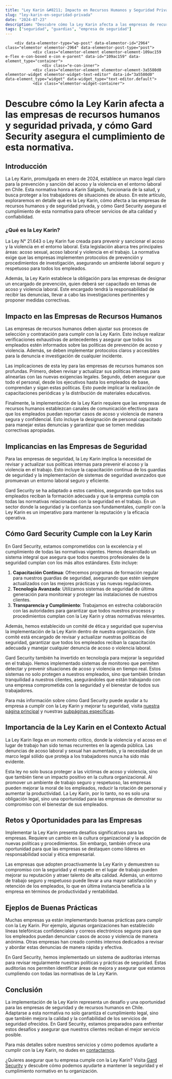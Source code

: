 ```yaml
---
title: "Ley Karin &#8211; Impacto en Recursos Humanos y Seguridad Privada"
slug: "ley-karin-en-seguridad-privada"
date: "2024-07-23"
description: "Descubre cómo la Ley Karin afecta a las empresas de recursos humanos y seguridad privada, y cómo Gard Security asegura el cumplimiento de esta normativa.    Int..."
tags: ["seguridad", "guardias", "empresa de seguridad"]
---
```


		<div data-elementor-type="wp-post" data-elementor-id="2964" class="elementor elementor-2964" data-elementor-post-type="post">
				<div class="elementor-element elementor-element-109ac159 e-flex e-con-boxed e-con e-parent" data-id="109ac159" data-element_type="container">
					<div class="e-con-inner">
				<div class="elementor-element elementor-element-3a5580d0 elementor-widget elementor-widget-text-editor" data-id="3a5580d0" data-element_type="widget" data-widget_type="text-editor.default">
				<div class="elementor-widget-container">
									
<h1 class="wp-block-heading" id="h-descubre-como-la-ley-karin-afecta-a-las-empresas-de-recursos-humanos-y-seguridad-privada-y-como-gard-security-asegura-el-cumplimiento-de-esta-normativa">Descubre cómo la Ley Karin afecta a las empresas de recursos humanos y seguridad privada, y cómo Gard Security asegura el cumplimiento de esta normativa.</h1>



<h2 class="wp-block-heading" id="h-introduccion">Introducción</h2>



<p>La Ley Karin, promulgada en enero de 2024, establece un marco legal claro para la prevención y sanción del acoso y la violencia en el entorno laboral en Chile. Esta normativa honra a Karin Salgado, funcionaria de la salud, y busca proteger a los trabajadores de situaciones de abuso. En este artículo, exploraremos en detalle qué es la Ley Karin, cómo afecta a las empresas de recursos humanos y de seguridad privada, y cómo Gard Security asegura el cumplimiento de esta normativa para ofrecer servicios de alta calidad y confiabilidad.</p>



<h3 class="wp-block-heading" id="h-que-es-la-ley-karin">¿Qué es la Ley Karin?</h3>



<p>La Ley N° 21.643 o Ley Karin fue creada para prevenir y sancionar el acoso y la violencia en el entorno laboral. Esta legislación abarca tres principales áreas: acoso sexual, acoso laboral y violencia en el trabajo. La normativa exige que las empresas implementen protocolos de prevención y procedimientos de investigación, asegurando un ambiente laboral seguro y respetuoso para todos los empleados.</p>



<p>Además, la Ley Karin establece la obligación para las empresas de designar un encargado de prevención, quien deberá ser capacitado en temas de acoso y violencia laboral. Este encargado tendrá la responsabilidad de recibir las denuncias, llevar a cabo las investigaciones pertinentes y proponer medidas correctivas.</p>



<h2 class="wp-block-heading" id="h-impacto-en-las-empresas-de-recursos-humanos">Impacto en las Empresas de Recursos Humanos</h2>



<p>Las empresas de recursos humanos deben ajustar sus procesos de selección y contratación para cumplir con la Ley Karin. Esto incluye realizar verificaciones exhaustivas de antecedentes y asegurar que todos los empleados estén informados sobre las políticas de prevención de acoso y violencia. Además, se deben implementar protocolos claros y accesibles para la denuncia e investigación de cualquier incidente.</p>



<p>Las implicaciones de esta ley para las empresas de recursos humanos son profundas. Primero, deben revisar y actualizar sus políticas internas para alinearlas con las nuevas exigencias legales. Segundo, deben asegurar que todo el personal, desde los ejecutivos hasta los empleados de base, comprendan y sigan estas políticas. Esto puede implicar la realización de capacitaciones periódicas y la distribución de materiales educativos.</p>



<p>Finalmente, la implementación de la Ley Karin requiere que las empresas de recursos humanos establezcan canales de comunicación efectivos para que los empleados puedan reportar casos de acoso y violencia de manera segura y confidencial. Esto incluye la designación de personal capacitado para manejar estas denuncias y garantizar que se tomen medidas correctivas apropiadas.</p>



<h2 class="wp-block-heading" id="h-implicancias-en-las-empresas-de-seguridad">Implicancias en las Empresas de Seguridad</h2>



<p>Para las empresas de seguridad, la Ley Karin implica la necesidad de revisar y actualizar sus políticas internas para prevenir el acoso y la violencia en el trabajo. Esto incluye la capacitación continua de los guardias de seguridad y la implementación de sistemas de seguridad avanzados que promuevan un entorno laboral seguro y eficiente.</p>



<p>Gard Security se ha adaptado a estos cambios, asegurando que todos sus empleados reciban la formación adecuada y que la empresa cumpla con todas las normativas relacionadas con la seguridad en el trabajo. En un sector donde la seguridad y la confianza son fundamentales, cumplir con la Ley Karin es un imperativo para mantener la reputación y la eficacia operativa.</p>



<h2 class="wp-block-heading" id="h-como-gard-security-cumple-con-la-ley-karin">Cómo Gard Security Cumple con la Ley Karin</h2>



<p>En Gard Security, estamos comprometidos con la excelencia y el cumplimiento de todas las normativas vigentes. Hemos desarrollado un sistema integral que asegura que todos nuestros profesionales de la seguridad cumplan con los más altos estándares. Esto incluye:</p>



<ol class="wp-block-list">
<li><strong>Capacitación Continua</strong>: Ofrecemos programas de formación regular para nuestros guardias de seguridad, asegurando que estén siempre actualizados con las mejores prácticas y las nuevas regulaciones.</li>



<li><strong>Tecnología Avanzada</strong>: Utilizamos sistemas de seguridad de última generación para monitorear y proteger las instalaciones de nuestros clientes.</li>



<li><strong>Transparencia y Cumplimiento</strong>: Trabajamos en estrecha colaboración con las autoridades para garantizar que todos nuestros procesos y procedimientos cumplan con la Ley Karin y otras normativas relevantes.</li>
</ol>



<p>Además, hemos establecido un comité de ética y seguridad que supervisa la implementación de la Ley Karin dentro de nuestra organización. Este comité está encargado de revisar y actualizar nuestras políticas de seguridad, garantizar que todos los empleados reciban la capacitación adecuada y manejar cualquier denuncia de acoso o violencia laboral.</p>



<p>Gard Security también ha invertido en tecnología para mejorar la seguridad en el trabajo. Hemos implementado sistemas de monitoreo que permiten detectar y prevenir situaciones de acoso y violencia en tiempo real. Estos sistemas no solo protegen a nuestros empleados, sino que también brindan tranquilidad a nuestros clientes, asegurándoles que están trabajando con una empresa comprometida con la seguridad y el bienestar de todos sus trabajadores.</p>



<p>Para más información sobre cómo Gard Security puede ayudar a tu empresa a cumplir con la Ley Karin y mejorar tu seguridad, visita <a href="https://gard.cl">nuestra página principal</a> y nuestras <a href="https://gard.cl">subpáginas específicas</a>.</p>



<h2 class="wp-block-heading" id="h-importancia-de-la-ley-karin-en-el-contexto-actual">Importancia de la Ley Karin en el Contexto Actual</h2>



<p>La Ley Karin llega en un momento crítico, donde la violencia y el acoso en el lugar de trabajo han sido temas recurrentes en la agenda pública. Las denuncias de acoso laboral y sexual han aumentado, y la necesidad de un marco legal sólido que proteja a los trabajadores nunca ha sido más evidente.</p>



<p>Esta ley no solo busca proteger a las víctimas de acoso y violencia, sino que también tiene un impacto positivo en la cultura organizacional. Al promover un ambiente de trabajo seguro y respetuoso, las empresas pueden mejorar la moral de los empleados, reducir la rotación de personal y aumentar la productividad. La Ley Karin, por lo tanto, no es solo una obligación legal, sino una oportunidad para las empresas de demostrar su compromiso con el bienestar de sus empleados.</p>



<h2 class="wp-block-heading" id="h-retos-y-oportunidades-para-las-empresas">Retos y Oportunidades para las Empresas</h2>



<p>Implementar la Ley Karin presenta desafíos significativos para las empresas. Requiere un cambio en la cultura organizacional y la adopción de nuevas políticas y procedimientos. Sin embargo, también ofrece una oportunidad para que las empresas se destaquen como líderes en responsabilidad social y ética empresarial.</p>



<p>Las empresas que adopten proactivamente la Ley Karin y demuestren su compromiso con la seguridad y el respeto en el lugar de trabajo pueden mejorar su reputación y atraer talento de alta calidad. Además, un entorno de trabajo seguro y respetuoso puede llevar a una mayor satisfacción y retención de los empleados, lo que en última instancia beneficia a la empresa en términos de productividad y rentabilidad.</p>



<h2 class="wp-block-heading" id="h-ejeplos-de-buenas-practicas">Ejeplos de Buenas Prácticas</h2>



<p>Muchas empresas ya están implementando buenas prácticas para cumplir con la Ley Karin. Por ejemplo, algunas organizaciones han establecido líneas telefónicas confidenciales y correos electrónicos seguros para que los empleados puedan denunciar casos de acoso y violencia de manera anónima. Otras empresas han creado comités internos dedicados a revisar y abordar estas denuncias de manera rápida y efectiva.</p>



<p>En Gard Security, hemos implementado un sistema de auditorías internas para revisar regularmente nuestras políticas y prácticas de seguridad. Estas auditorías nos permiten identificar áreas de mejora y asegurar que estamos cumpliendo con todas las normativas de la Ley Karin.</p>



<h2 class="wp-block-heading" id="h-conclusion">Conclusión</h2>



<p>La implementación de la Ley Karin representa un desafío y una oportunidad para las empresas de seguridad y de recursos humanos en Chile. Adaptarse a esta normativa no solo garantiza el cumplimiento legal, sino que también mejora la calidad y la confiabilidad de los servicios de seguridad ofrecidos. En Gard Security, estamos preparados para enfrentar estos desafíos y asegurar que nuestros clientes reciban el mejor servicio posible.</p>



<p>Para más detalles sobre nuestros servicios y cómo podemos ayudarte a cumplir con la Ley Karin, no dudes en <a href="https://gard.cl">contactarnos</a>.</p>



<p>¿Quieres asegurar que tu empresa cumple con la Ley Karin? Visita <a href="https://gard.cl">Gard Security</a> y descubre cómo podemos ayudarte a mantener la seguridad y el cumplimiento normativo en tu organización.</p>
								</div>
				</div>
					</div>
				</div>
				</div>
		
